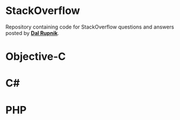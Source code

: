 StackOverflow
=============

Repository containing code for StackOverflow questions and answers posted by [**Dal Rupnik**](http://stackoverflow.com/users/573186/legoless).

Objective-C
=============


C#
=============


PHP
=============

